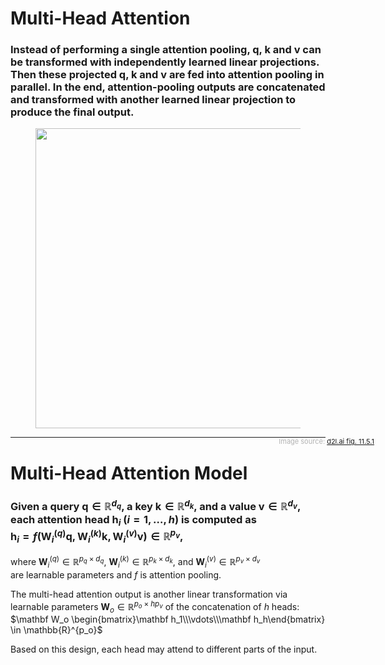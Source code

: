 # Multi-Head Attention

### Instead of performing a single attention pooling, $\mathbf{q}$, $\mathbf{k}$ and $\mathbf{v}$ can be transformed with independently learned linear projections. Then these projected $\mathbf{q}$, $\mathbf{k}$ and $\mathbf{v}$ are fed into attention pooling in parallel. In the end, attention-pooling outputs are concatenated and transformed with another learned linear projection to produce the final output.

<div>
<center>
  <figure>
    <img src="/multi-head-attention.svg" style="width: 480px !important;">
      <figcaption style="color:#b3b3b3ff; font-size: 11px; position: absolute; right:150px"><br>Image source:
      <a href="https://d2l.ai/chapter_attention-mechanisms-and-transformers/multihead-attention.html">d2l.ai fig. 11.5.1</a>
    </figcaption>
  </figure>
</center>   
</div>



---

# Multi-Head Attention Model

### Given a query $\mathbf{q} \in \mathbb{R}^{d_q}$, a key $\mathbf{k} \in \mathbb{R}^{d_k}$, and a value $\mathbf{v} \in \mathbb{R}^{d_v}$, each attention head $\mathbf{h}_i$  ($i = 1, \ldots, h$) is computed as<br> $\mathbf{h}_i = f(\mathbf W_i^{(q)}\mathbf q, \mathbf W_i^{(k)}\mathbf k,\mathbf W_i^{(v)}\mathbf v) \in \mathbb R^{p_v},$

where 
$\mathbf W_i^{(q)}\in\mathbb R^{p_q\times d_q}$,
$\mathbf W_i^{(k)}\in\mathbb R^{p_k\times d_k}$,
and $\mathbf W_i^{(v)}\in\mathbb R^{p_v\times d_v}$<br>
are learnable parameters and
$f$ is attention pooling.

The multi-head attention output
is another linear transformation via 
learnable parameters
$\mathbf W_o\in\mathbb R^{p_o\times h p_v}$
of the concatenation of $h$ heads: $\mathbf W_o \begin{bmatrix}\mathbf h_1\\\vdots\\\mathbf h_h\end{bmatrix} \in \mathbb{R}^{p_o}$

Based on this design, each head may attend
to different parts of the input.